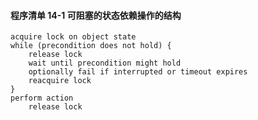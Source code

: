 

#### 程序清单 14-1 可阻塞的状态依赖操作的结构

```
acquire lock on object state
while (precondition does not hold) {
    release lock
    wait until precondition might hold
    optionally fail if interrupted or timeout expires
    reacquire lock
}
perform action
    release lock
```







